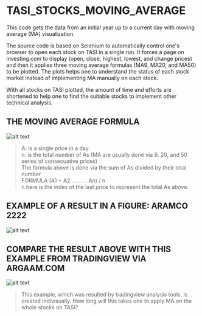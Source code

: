# TASI_STOCKS_MOVING_AVERAGE
This code gets the data from an initial year up to a current day with moving average (MA) visualization.

The source code is based on Selenium to automatically control one's browser to open each stock on TASI in a single run. It forces a page on investing.com to display (open, close, highest, lowest, and change prices) and then it applies three moving average formulas (MA9, MA20, and MA50) to be plotted. The plots helps one to understand the status of each stock market instead of implementing MA manually on each stock. 

With all stocks on TASI plotted, the amount of time and efforts are shortened to help one to find the suitable stocks to implement other technical analysis.

## THE MOVING AVERAGE FORMULA

![alt text](https://www.orderhive.com/wp-content/uploads/2019/04/Moving-Average.png)

> A: is a single price in a day.<br>
> n: is the total number of As (MA are usually done via 9, 20, and 50 series of consecuative prices)<br>
> The formula above is done via the sum of As divided by their total number <br>
> FORMULA (A1 + A2 .......... An) / n <br>
> n here is the index of the last price to represent the total As above.

## EXAMPLE OF A RESULT IN A FIGURE: ARAMCO 2222

![alt text](https://i.ibb.co/fHdpF6B/Figure-2022-10-23-140843.png)

## COMPARE THE RESULT ABOVE WITH THIS EXAMPLE FROM TRADINGVIEW VIA ARGAAM.COM

![alt text](https://s3.tradingview.com/snapshots/n/nG7WNw2L.png)

> This example, which was resulted by tradingview analysis tools, is created indivisually. How long will this takes one to apply MA on the whole stocks on TASI?
